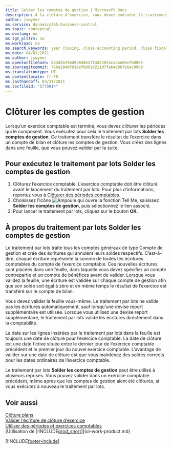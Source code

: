 ```yaml
---
title: Solder les comptes de gestion | Microsoft Docs
description: À la clôture d’exercice, vous devez exécuter le traitement par lots Clôture comptes de gestion afin de clôturer les périodes comptables de l’exercice fiscal.
author: jswymer
ms.service: dynamics365-business-central
ms.topic: conceptual
ms.devlang: na
ms.tgt_pltfrm: na
ms.workload: na
ms.search.keywords: year closing, close accounting period, close fiscal year, bank account detailed trial balance
ms.date: 04/01/2021
ms.author: jswymer
ms.openlocfilehash: 843d5b766d9b840e27f4423854caaae66efb0805
ms.sourcegitcommit: 766e2840fd16efb901d211d7fa64d96766ac99d9
ms.translationtype: HT
ms.contentlocale: fr-FR
ms.lasthandoff: 03/31/2021
ms.locfileid: "5775014"
---
```

# <a name="close-income-statement-accounts"></a>Clôturer les comptes de gestion
Lorsqu’un exercice comptable est terminé, vous devez clôturer les périodes qui le composent. Vous exécutez pour cela le traitement par lots **Solder les comptes de gestion**. Ce traitement transfère le résultat de l’exercice dans un compte de bilan et clôture les comptes de gestion. Vous créez des lignes dans une feuille, que vous pouvez valider par la suite.

## <a name="to-run-the-close-income-statement-batch-job"></a>Pour exécutez le traitement par lots Solder les comptes de gestion
1. Clôturez l’exercice comptable. L’exercice comptable doit être clôturé avant le lancement du traitement par lots. Pour plus d’informations, reportez vous à [Clôturer des périodes comptables](year-close-account-periods.md).
2. Choisissez l’icône ![Ampoule qui ouvre la fonction Tell Me](media/ui-search/search_small.png "Dites-moi ce que vous voulez faire"), saisissez **Solder les comptes de gestion**, puis sélectionnez le lien associé.
3. Pour lancer le traitement par lots, cliquez sur le bouton **OK**.

## <a name="about-the-close-income-statement-batch-job"></a>À propos du traitement par lots Solder les comptes de gestion
Le traitement par lots traite tous les comptes généraux de type Compte de gestion et crée des écritures qui annulent leurs soldes respectifs. C’est-à-dire, chaque écriture représente la somme de toutes les écritures comptables du compte de l’exercice comptable. Ces nouvelles écritures sont placées dans une feuille, dans laquelle vous devez spécifier un compte contrepartie et un compte de bénéfices avant de valider. Lorsque vous validez la feuille, une écriture est validée sur chaque compte de gestion afin que son solde soit égal à zéro et en même temps le résultat de l’exercice est transféré sur le compte de bilan.

Vous devez valider la feuille vous-même. Le traitement par lots ne valide pas les écritures automatiquement, sauf lorsqu’une devise report supplémentaire est utilisée. Lorsque vous utilisez une devise report supplémentaire, le traitement par lots valide les écritures directement dans la comptabilité.

La date sur les lignes insérées par le traitement par lots dans la feuille est toujours une date de clôture pour l’exercice comptable. La date de clôture est une date fictive située entre le dernier jour de l’exercice comptable précédent et le premier jour du nouvel exercice comptable. L’avantage de valider sur une date de clôture est que vous maintenez des soldes corrects pour les dates ordinaires de l’exercice comptable.

Le traitement par lots **Solder les comptes de gestion** peut être utilisé à plusieurs reprises. Vous pouvez valider dans un exercice comptable précédent, même après que les comptes de gestion aient été clôturés, si vous exécutez à nouveau le traitement par lots.

## <a name="see-also"></a>Voir aussi

[Clôture plans](year-close-books.md)  
[Valider l’écriture de clôture d’exercice](year-how-post-year-end-close-entry.md)  
[Utiliser des périodes et exercices comptables](finance-accounting-periods-and-fiscal-years.md)  
[Utilisation de [!INCLUDE[prod_short](includes/prod_short.md)]](ui-work-product.md)


[!INCLUDE[footer-include](includes/footer-banner.md)]